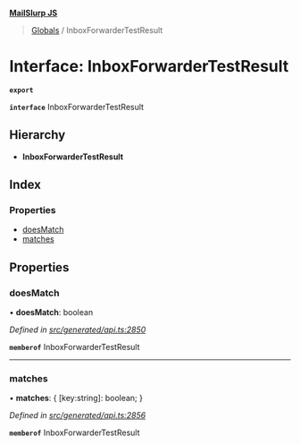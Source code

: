 **[MailSlurp JS](../README.md)**

> [Globals](../README.md) / InboxForwarderTestResult

# Interface: InboxForwarderTestResult

**`export`** 

**`interface`** InboxForwarderTestResult

## Hierarchy

* **InboxForwarderTestResult**

## Index

### Properties

* [doesMatch](inboxforwardertestresult.md#doesmatch)
* [matches](inboxforwardertestresult.md#matches)

## Properties

### doesMatch

•  **doesMatch**: boolean

*Defined in [src/generated/api.ts:2850](https://github.com/mailslurp/mailslurp-client/blob/98c6efc/src/generated/api.ts#L2850)*

**`memberof`** InboxForwarderTestResult

___

### matches

•  **matches**: { [key:string]: boolean;  }

*Defined in [src/generated/api.ts:2856](https://github.com/mailslurp/mailslurp-client/blob/98c6efc/src/generated/api.ts#L2856)*

**`memberof`** InboxForwarderTestResult
